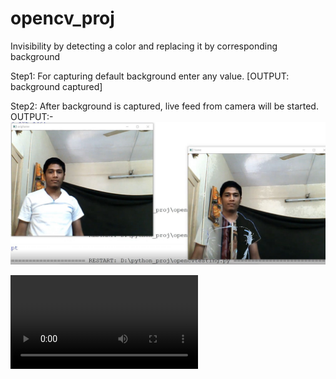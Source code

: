 # opencv_proj
Invisibility by detecting a color and replacing it by corresponding background 

Step1: For capturing default background enter any value.
[OUTPUT: background captured]

Step2: After background is captured, live feed from camera will be started.
OUTPUT:-
![openCV](https://github.com/pvrohit100/opencv_proj/blob/main/opencvpic.jpg)



![video link](https://github.com/pvrohit100/opencv_proj/blob/main/finalvid.mp4)
